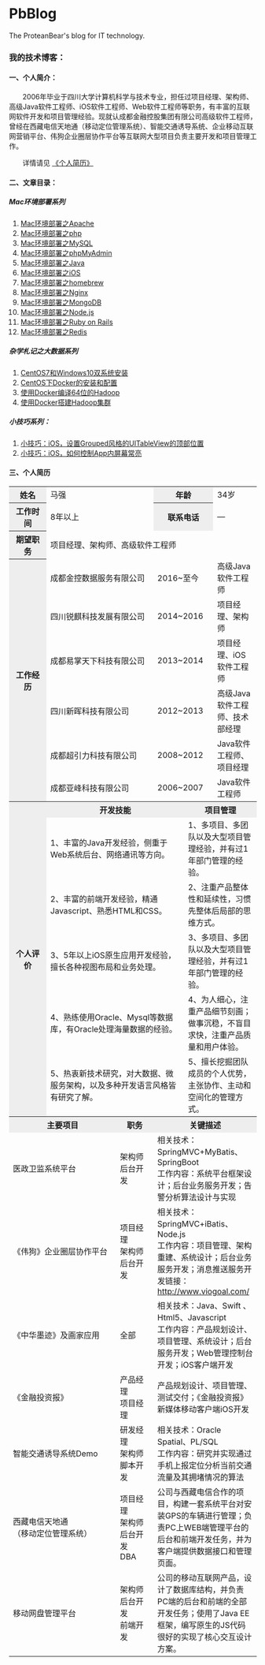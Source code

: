 # PbBlog
The ProteanBear's blog for  IT technology.

### 我的技术博客：
#### 一、个人简介：
&#160; &#160; &#160; &#160;2006年毕业于四川大学计算机科学与技术专业，担任过项目经理、架构师、高级Java软件工程师、iOS软件工程师、Web软件工程师等职务，有丰富的互联网软件开发和项目管理经验。现就认成都金融控股集团有限公司高级软件工程师，曾经在西藏电信天地通（移动定位管理系统）、智能交通诱导系统、企业移动互联网营销平台、伟狗企业圈层协作平台等互联网大型项目负责主要开发和项目管理工作。

       详情请见 [《个人简历》](#三个人简历)
#### 二、文章目录：

##### Mac环境部署系列
1. [Mac环境部署之Apache](deploy/deploy_mac_1_apache.md)
2. [Mac环境部署之php](deploy/deploy_mac_2_php.md)
3. [Mac环境部署之MySQL](deploy/deploy_mac_3_MySQL.md)
4. [Mac环境部署之phpMyAdmin](deploy/deploy_mac_4_phpmyadmin.md)
5. [Mac环境部署之Java](deploy/deploy_mac_5_Java.md)
6. [Mac环境部署之iOS](deploy/deploy_mac_6_iOS.md)
7. [Mac环境部署之homebrew](deploy/deploy_mac_7_homebrew.md)
8. [Mac环境部署之Nginx](deploy/deploy_mac_8_Nginx.md)
9. [Mac环境部署之MongoDB](deploy/deploy_mac_9_MongoDB.md)
10. [Mac环境部署之Node.js](deploy/deploy_mac_10_Node.js.md)
11. [Mac环境部署之Ruby on Rails](deploy/deploy_mac_11_Rails.md)
12. [Mac环境部署之Redis](deploy/deploy_mac_12_Redis.md)

##### 杂学札记之大数据系列

1. [CentOS7和Windows10双系统安装](trails/bigdata/1_centos_install.md)
2. [CentOS下Docker的安装和配置](trails/bigdata/2_docker_install.md)
3. [使用Docker编译64位的Hadoop](trails/bigdata/3_hadoop_compile.md)
4. [使用Docker搭建Hadoop集群](trails/bigdata/4_hadoop_docker.md)

##### 小技巧系列：
1. [小技巧：iOS，设置Grouped风格的UITableView的顶部位置](tips/tips_iOS_1_设置Grouped风格的UITableView的顶部位置.md)
2. [小技巧：iOS，如何控制App内屏幕常亮](tips/tips_iOS_2_如何控制App内屏幕常亮.md)

<span id="resume" />

#### 三、个人简历

<table style="max-width:660px">
	<tbody>
	<tr>
		<th style="background-color:#EEE;width:60px;">姓名</th>
		<td colspan=2 style="min-width:200px;">马强</td>
		<th colspan=2 style="background-color:#EEE;width:60px;">年龄</th>
		<td>34岁</td>
	</tr>
	<tr>
		<th style="background-color:#EEE;">工作时间</th>
		<td colspan=2>8年以上</td>
		<th colspan=2 style="background-color:#EEE;">联系电话</th>
		<td>—</td>
	</tr>
	<tr>
		<th style="background-color:#EEE;">期望职务</th>
		<td colspan=5>项目经理、架构师、高级软件工程师</td>
	</tr>
	<tr>
		<th rowspan=6 style="background-color:#EEE;">工作经历</th>
		<td colspan=2>成都金控数据服务有限公司</td>
		<td colspan=2>2016~至今</td>
		<td >高级Java软件工程师</td>
	</tr>
	<tr>
		<td colspan=2>四川锐麒科技发展有限公司</td>
		<td colspan=2>2014~2016</td>
		<td >项目经理、架构师</td>
	</tr>
	<tr>
		<td colspan=2>成都易掌天下科技有限公司</td>
		<td colspan=2>2013~2014</td>
		<td >项目经理、iOS软件工程师</td>
	</tr>
	<tr>
		<td colspan=2>四川新晖科技有限公司</td>
		<td colspan=2>2012~2013</td>
		<td >高级Java软件工程师、技术部经理</td>
	</tr>
	<tr>
		<td colspan=2>成都超引力科技有限公司</td>
		<td colspan=2>2008~2012</td>
		<td >Java软件工程师、项目经理</td>
	</tr>
	<tr>
		<td colspan=2>成都亚峰科技有限公司</td>
		<td colspan=2>2006~2007</td>
		<td >Java软件工程师</td>
	</tr>		
	</tbody>
	<tr>
		<th rowspan=6 style="background-color:#EEE;">个人评价</th>
		<th style="background-color:#EEE;" colspan=3>开发技能</th>
		<th style="background-color:#EEE;" colspan=2>项目管理</th>
	</tr>
	<tr>
		<td colspan=3>1、丰富的Java开发经验，侧重于Web系统后台、网络通讯等方向。</td>
		<td colspan=2>1、多项目、多团队以及大型项目管理经验，并有过1年部门管理的经验。</td>
	</tr>
	<tr>
		<td colspan=3>2、丰富的前端开发经验，精通Javascript、熟悉HTML和CSS。</td>
		<td colspan=2>2、注重产品整体性和延续性，习惯先整体后局部的思维方式。</td>
	</tr>
	<tr>
		<td colspan=3>3、5年以上iOS原生应用开发经验，擅长各种视图布局和业务处理。</td>
		<td colspan=2>3、多项目、多团队以及大型项目管理经验，并有过1年部门管理的经验。</td>
	</tr>
	<tr>
		<td colspan=3>4、熟练使用Oracle、Mysql等数据库，有Oracle处理海量数据的经验。</td>
		<td colspan=2>4、为人细心，注重产品细节刻画；做事沉稳，不盲目求快，注重产品质量和用户体验。</td>
	</tr>
	<tr>
		<td colspan=3>5、热衷新技术研究，对大数据、微服务架构，以及多种开发语言风格皆有研究了解。</td>
		<td colspan=2>5、擅长挖掘团队成员的个人优势，主张协作、主动和空间化的管理方式。</td>
	</tr>
	<tr>
		<th style="background-color:#EEE;min-width:150px" colspan=2>主要项目</th>
		<th style="background-color:#EEE;width:60px" colspan=1>职务</th>
		<th style="background-color:#EEE;" colspan=4>关键描述</th>
	</tr>
	<tr>
		<td colspan=2>医政卫监系统平台</td>
		<td colspan=1>架构师<br>后台开发</td>
		<td colspan=4>相关技术：SpringMVC+MyBatis、SpringBoot<br>工作内容：系统平台框架设计；后台业务服务开发；告警分析算法设计与实现</a></td>
	</tr>
	<tr>
		<td colspan=2>《伟狗》企业圈层协作平台</td>
		<td colspan=1>项目经理<br>架构师<br>后台开发</td>
		<td colspan=4>相关技术：SpringMVC+iBatis、Node.js<br>工作内容：项目管理、架构重建、系统设计；后台业务服务开发；消息推送服务开发链接：<a href="http://www.viogoal.com/">http://www.viogoal.com/</a></td>
	</tr>
	<tr>
		<td colspan=2>《中华墨迹》及画家应用</td>
		<td colspan=1>全部</td>
		<td colspan=4>相关技术：Java、Swift 、Html5、Javascript<br>工作内容：产品规划设计、项目管理、系统设计；后台服务开发；Web管理控制台开发；iOS客户端开发</td>
	</tr>
	<tr>
		<td colspan=2>《金融投资报》</td>
		<td colspan=1>产品经理<br>项目经理</td>
		<td colspan=4>产品规划设计、项目管理、测试交付；《金融投资报》新媒体移动客户端iOS开发</td>
	</tr>
	<tr>
		<td colspan=2>智能交通诱导系统Demo</td>
		<td colspan=1>研发经理<br>架构师<br>脚本开发</td>
		<td colspan=4>相关技术：Oracle Spatial、PL/SQL<br>工作内容：研究并实现通过手机上报定位分析当前交通流量及其拥堵情况的算法</td>
	</tr>
	<tr>
		<td colspan=2>西藏电信天地通<br>（移动定位管理系统）</td>
		<td colspan=1>项目经理<br>架构师<br>后台开发<br>DBA</td>
		<td colspan=4>公司与西藏电信合作的项目，构建一套系统平台对安装GPS的车辆进行管理；负责PC上WEB端管理平台的后台和前端开发任务，并为客户端提供数据接口和管理页面。</td>
	</tr>
	<tr>
		<td colspan=2>移动网盘管理平台</td>
		<td colspan=1>架构师<br>后台开发<br>前端开发</td>
		<td colspan=4>公司的移动互联网产品，设计了数据库结构，并负责PC端的后台和前端的全部开发任务；使用了Java EE框架，编写原生的JS代码很好的实现了核心交互设计方案。</td>
	</tr>
</table>
